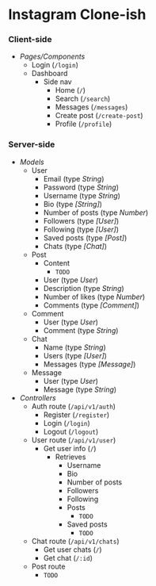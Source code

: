 # Instagram Clone-ish

### Client-side

- _Pages/Components_
  - Login (`/login`)
  - Dashboard
    - Side nav
      - Home (`/`)
      - Search (`/search`)
      - Messages (`/messages`)
      - Create post (`/create-post`)
      - Profile (`/profile`)

### Server-side

- _Models_
  - User
    - Email (type _String_)
    - Password (type _String_)
    - Username (type _String_)
    - Bio (type _[String]_)
    - Number of posts (type _Number_)
    - Followers (type _[User]_)
    - Following (type _[User]_)
    - Saved posts (type _[Post]_)
    - Chats (type _[Chat]_)
  - Post
    - Content
      - `TODO`
    - User (type _User_)
    - Description (type _String_)
    - Number of likes (type _Number_)
    - Comments (type _[Comment]_)
  - Comment
    - User (type _User_)
    - Comment (type _String_)
  - Chat
    - Name (type _String_)
    - Users (type _[User]_)
    - Messages (type _[Message]_)
  - Message
    - User (type _User_)
    - Message (type _String_)
- _Controllers_
  - Auth route (`/api/v1/auth`)
    - Register (`/register`)
    - Login (`/login`)
    - Logout (`/logout`)
  - User route (`/api/v1/user`)
    - Get user info (`/`)
      - Retrieves
        - Username
        - Bio
        - Number of posts
        - Followers
        - Following
        - Posts
          - `TODO`
        - Saved posts
          - `TODO`
  - Chat route (`/api/v1/chats`)
    - Get user chats (`/`)
    - Get chat (`/:id`)
  - Post route
    - `TODO`
